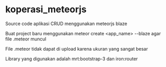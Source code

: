 # koperasi_meteorjs
Source code aplikasi CRUD menggunakan meteorjs blaze

Buat project baru menggunakan meteor create <app_name> --blaze agar file .meteor muncul

File .meteor tidak dapat di upload karena ukuran yang sangat besar

Library yang digunakan adalah mrt:bootstrap-3 dan iron:router

